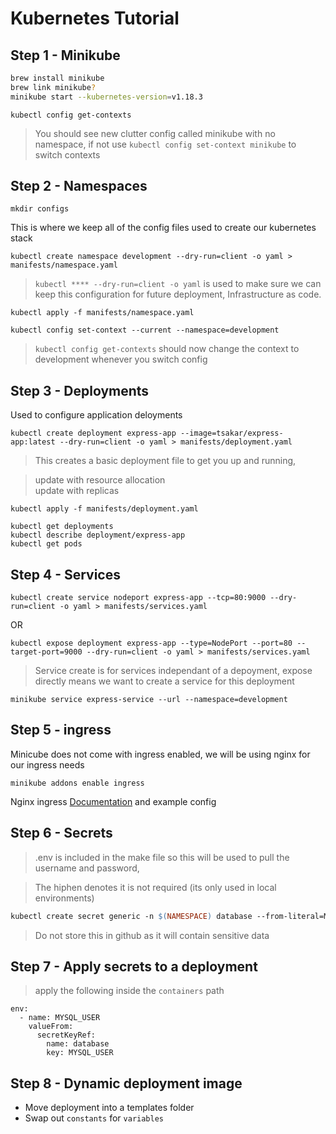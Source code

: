 # Kubernetes Tutorial

## Step 1 - Minikube

```bash
brew install minikube
brew link minikube?
minikube start --kubernetes-version=v1.18.3
```

`kubectl config get-contexts`

> You should see new clutter config called minikube with no namespace, if not use `kubectl config set-context minikube` to switch contexts

## Step 2 - Namespaces

```
mkdir configs
```

This is where we keep all of the config files used to create our kubernetes stack

```
kubectl create namespace development --dry-run=client -o yaml > manifests/namespace.yaml
```

> `kubectl **** --dry-run=client -o yaml` is used to make sure we can keep this configuration for future deployment, Infrastructure as code.

```
kubectl apply -f manifests/namespace.yaml
```

```
kubectl config set-context --current --namespace=development
```

> `kubectl config get-contexts` should now change the context to development whenever you switch config

## Step 3 - Deployments

Used to configure application deloyments

```
kubectl create deployment express-app --image=tsakar/express-app:latest --dry-run=client -o yaml > manifests/deployment.yaml
```

> This creates a basic deployment file to get you up and running,

> update with resource allocation \
> update with replicas

```
kubectl apply -f manifests/deployment.yaml
```

`kubectl get deployments`\
`kubectl describe deployment/express-app`\
`kubectl get pods`

## Step 4 - Services

```
kubectl create service nodeport express-app --tcp=80:9000 --dry-run=client -o yaml > manifests/services.yaml
```

OR

```
kubectl expose deployment express-app --type=NodePort --port=80 --target-port=9000 --dry-run=client -o yaml > manifests/services.yaml
```

> Service create is for services independant of a depoyment, expose directly means we want to create a service for this deployment

```
minikube service express-service --url --namespace=development
```

## Step 5 - ingress

Minicube does not come with ingress enabled, we will be using nginx for our ingress needs

```
minikube addons enable ingress
```

Nginx ingress
[Documentation](https://kubernetes.io/docs/tasks/access-application-cluster/ingress-minikube/)
and example config

## Step 6 - Secrets

> .env is included in the make file so this will be used to pull the username and password,

> The hiphen denotes it is not required (its only used in local environments)

```makefile
kubectl create secret generic -n $(NAMESPACE) database --from-literal=MYSQL_USER=$(MYSQL_USER) --from-literal=MYSQL_PASSWORD=$(MYSQL_PASSWORD) --dry-run=client -o yaml
```

> Do not store this in github as it will contain sensitive data

## Step 7 - Apply secrets to a deployment

> apply the following inside the `containers` path

    env:
      - name: MYSQL_USER
        valueFrom:
          secretKeyRef:
            name: database
            key: MYSQL_USER

## Step 8 - Dynamic deployment image

- Move deployment into a templates folder
- Swap out `constants` for `variables`
